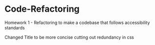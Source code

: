 # Code-Refactoring
Homework 1 - Refactoring to make a codebase that follows accessibility standards

Changed Title to be more concise
cutting out redundancy in css
